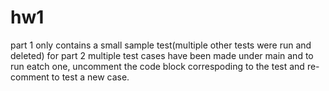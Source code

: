 # hw1
part 1 only contains a small sample test(multiple other tests were run and deleted)
for part 2 multiple test cases have been made under main and to run eatch one, uncomment the code block correspoding to the test and 
re-comment to test a new case.  
